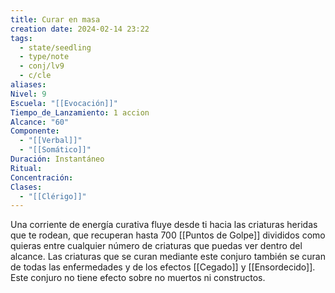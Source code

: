 ```yaml
---
title: Curar en masa
creation date: 2024-02-14 23:22
tags:
  - state/seedling
  - type/note
  - conj/lv9
  - c/cle
aliases: 
Nivel: 9
Escuela: "[[Evocación]]"
Tiempo_de_Lanzamiento: 1 accion
Alcance: "60"
Componente:
  - "[[Verbal]]"
  - "[[Somático]]"
Duración: Instantáneo
Ritual: 
Concentración: 
Clases:
  - "[[Clérigo]]"
---
```

Una corriente de energía curativa fluye desde ti hacia las criaturas heridas que te rodean, que recuperan hasta 700 [[Puntos de Golpe]] divididos como quieras entre cualquier número de criaturas que puedas ver dentro del alcance. Las criaturas que se curan mediante este conjuro también se curan de todas las enfermedades y de los efectos [[Cegado]] y [[Ensordecido]]. Este conjuro no tiene efecto sobre no muertos ni constructos.